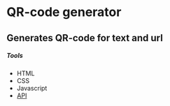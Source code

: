 # QR-code generator
## Generates QR-code for text and url

##### Tools 
* HTML
* CSS
* Javascript
* [API](https://api.qrserver.com/v1/create-qr-code/?size=150x150&data=Example) 
